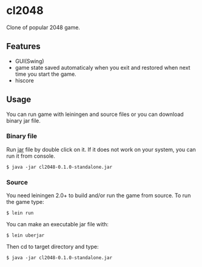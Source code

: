 # cl2048

Clone of popular 2048 game.

## Features
* GUI(Swing)
* game state saved automaticaly when you exit and restored when next
  time you start the game.
* hiscore

## Usage
You can run game with leiningen and source files or you can download binary jar file.

### Binary file
Run [jar](https://github.com/alexander982/cl2048/releases) file by double click on it. If it does not work on your system, you can run it from console.

    $ java -jar cl2048-0.1.0-standalone.jar

### Source
You need leiningen 2.0+ to build and/or run the game from source.
To run the game type:

    $ lein run

You can make an executable jar file with:

    $ lein uberjar

Then cd to target directory and type:

    $ java -jar cl2048-0.1.0-standalone.jar
